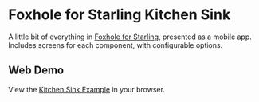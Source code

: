 # Foxhole for Starling Kitchen Sink

A little bit of everything in [Foxhole for Starling](https://github.com/joshtynjala/foxhole-starling), presented as a mobile app. Includes screens for each component, with configurable options.

## Web Demo

View the [Kitchen Sink Example](http://flashtoolbox.com/foxhole-starling/examples/kitchen-sink/) in your browser.
